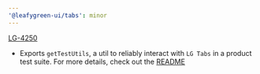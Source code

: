 ```yaml
---
'@leafygreen-ui/tabs': minor
---
```


[LG-4250](https://jira.mongodb.org/browse/LG-4250)

- Exports `getTestUtils`, a util to reliably interact with `LG Tabs` in a product test suite. For more details, check out the [README](https://github.com/mongodb/leafygreen-ui/tree/main/packages/tabs#test-harnesses)
